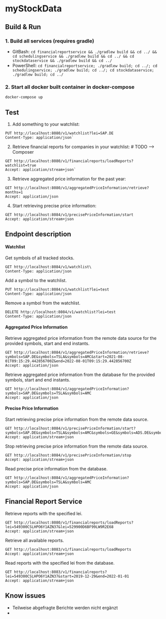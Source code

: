 # myStockData

## Build & Run

### 1. Build all services (requires gradle)
- GitBash: `cd financialreportservice && ./gradlew build && cd ../ && cd schedulingservice && ./gradlew build && cd ../ && cd stockdataservice && ./gradlew build && cd ../`
- PowerShell: `cd financialreportservice; ./gradlew build; cd ../; cd schedulingservice; ./gradlew build; cd ../; cd stockdataservice; ./gradlew build; cd ../`

### 2. Start all docker built container in docker-compose
`docker-compose up`

## Test
1. Add something to your watchlist:
```
PUT http://localhost:8080/v1/watchlist?lei=SAP.DE
Content-Type: application/json`
```
2. Retrieve financial reports for companies in your watchlist: # TODO --> Composer
```
GET http://localhost:8080/v1/financialreports/loadReports?watchlist=true
Accept: application/stream+json`
```
3. Retrieve aggregated price information for the past year:
```
GET http://localhost:8080/v1/aggregatedPriceInformation/retrieve?months=1
Accept: application/json
```
4. Start retrieving precise price information:
```
GET http://localhost:8084/v1/precisePriceInformation/start
Accept: application/stream+json
```

## Endpoint description
#### Watchlist
Get symbols of all tracked stocks.
```
GET http://localhost:8084/v1/watchlist\
Content-Type: application/json
```

Add a symbol to the watchlist.
```
PUT http://localhost:8084/v1/watchlist?lei=test
Content-Type: application/json
```

Remove a symbol from the watchlist.
```
DELETE http://localhost:8084/v1/watchlist?lei=test
Content-Type: application/json
```

#### Aggregated Price Information
Retrieve aggregated price information from the remote data source for the provided symbols, start and end instants.
```
GET http://localhost:8084/v1/aggregatedPriceInformation/retrieve?symbols=SAP.DE&symbols=TSLA&symbols=AMC&start=2021-08-01T09:15:29.442856700Z&end=2022-08-01T09:15:29.442856700Z
Accept: application/json
```

Retrieve aggregated price information from the database for the provided symbols, start and end instants.
```
GET http://localhost:8084/v1/aggregatedPriceInformation?symbols=SAP.DE&symbols=TSLA&symbols=AMC
Accept: application/json
```

#### Precise Price Information
Start retrieving precise price information from the remote data source.
```
GET http://localhost:8084/v1/precisePriceInformation/start?symbols=SAP.DE&symbols=TSLA&symbols=AMC&symbols=GE&symbols=ADS.DE&symbols=ALV.DE&symbols=BMW.DE&symbols=PAH3.DE
Accept: application/stream+json
```

Stop retrieving precise price information from the remote data source.
```
GET http://localhost:8084/v1/precisePriceInformation/stop
Accept: application/stream+json
```

Read precise price information from the database.
```
GET http://localhost:8084/v1/aggregatedPriceInformation?symbols=SAP.DE&symbols=TSLA&symbols=AMC
Accept: application/json
```

## Financial Report Service
Retrieve reports with the specified lei.
```
GET http://localhost:8080/v1/financialreports/loadReports?lei=549300CSLHPO6Y1AZN37&lei=529900D6BF99LW9R2E68
Accept: application/stream+json
```

Retrieve all available reports.
```
GET http://localhost:8083/v1/financialreports/loadReports
Accept: application/stream+json
```

Read reports with the specified lei from the database.
```
GET http://localhost:8083/v1/financialreports?lei=549300CSLHPO6Y1AZN37&start=2019-12-29&end=2022-01-01
Accept: application/stream+json
```

## Know issues
- Teilweise abgefragte Berichte werden nicht ergänzt
- 